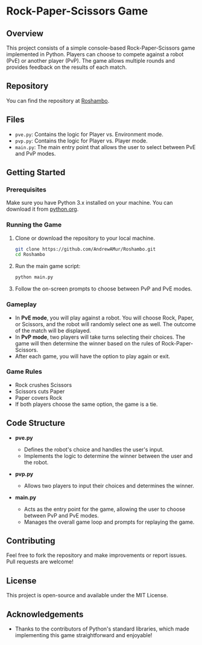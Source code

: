 # Rock-Paper-Scissors Game

## Overview

This project consists of a simple console-based Rock-Paper-Scissors game implemented in Python. Players can choose to compete against a robot (PvE) or another player (PvP). The game allows multiple rounds and provides feedback on the results of each match.

## Repository

You can find the repository at [Roshambo](https://github.com/AndrewAMur/Roshambo).

## Files

- `pve.py`: Contains the logic for Player vs. Environment mode.
- `pvp.py`: Contains the logic for Player vs. Player mode.
- `main.py`: The main entry point that allows the user to select between PvE and PvP modes.

## Getting Started

### Prerequisites

Make sure you have Python 3.x installed on your machine. You can download it from [python.org](https://www.python.org/downloads/).

### Running the Game

1. Clone or download the repository to your local machine.
   ```bash
   git clone https://github.com/AndrewAMur/Roshambo.git
   cd Roshambo
   ```

2. Run the main game script:
   ```bash
   python main.py
   ```

3. Follow the on-screen prompts to choose between PvP and PvE modes.

### Gameplay

- In **PvE mode**, you will play against a robot. You will choose Rock, Paper, or Scissors, and the robot will randomly select one as well. The outcome of the match will be displayed.
- In **PvP mode**, two players will take turns selecting their choices. The game will then determine the winner based on the rules of Rock-Paper-Scissors.
- After each game, you will have the option to play again or exit.

### Game Rules

- Rock crushes Scissors
- Scissors cuts Paper
- Paper covers Rock
- If both players choose the same option, the game is a tie.

## Code Structure

- **pve.py**
  - Defines the robot's choice and handles the user's input.
  - Implements the logic to determine the winner between the user and the robot.

- **pvp.py**
  - Allows two players to input their choices and determines the winner.

- **main.py**
  - Acts as the entry point for the game, allowing the user to choose between PvP and PvE modes.
  - Manages the overall game loop and prompts for replaying the game.

## Contributing

Feel free to fork the repository and make improvements or report issues. Pull requests are welcome!

## License

This project is open-source and available under the MIT License.

## Acknowledgements

- Thanks to the contributors of Python's standard libraries, which made implementing this game straightforward and enjoyable!
